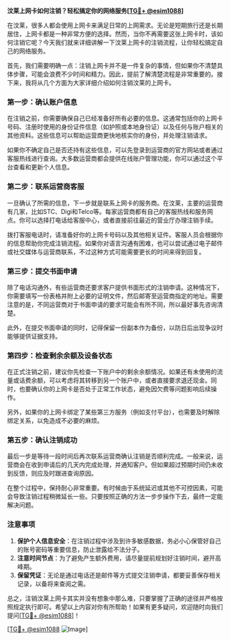 **汶莱上网卡如何注销？轻松搞定你的网络服务[[TG💪+ @esim1088](https://t.me/s/esim1088)]**

在汶莱，很多人都会使用上网卡来满足日常的上网需求。无论是短期旅行还是长期居住，上网卡都是一种非常方便的选择。然而，当你不再需要这张上网卡时，该如何注销它呢？今天我们就来详细讲解一下汶莱上网卡的注销流程，让你轻松搞定自己的网络服务。

首先，我们需要明确一点：注销上网卡并不是一件复杂的事情，但如果你不清楚具体步骤，可能会浪费不少时间和精力。因此，提前了解清楚流程是非常重要的。接下来，我将从几个方面为大家详细介绍如何注销汶莱的上网卡。

### **第一步：确认账户信息**
在注销之前，你需要确保自己已经准备好所有必要的信息。这通常包括你的上网卡号码、注册时使用的身份证件信息（如护照或本地身份证）以及任何与账户相关的其他资料。这些信息可以帮助运营商更快地核实你的身份，并处理注销请求。

如果你不确定自己是否还持有这些信息，可以先登录到运营商的官方网站或者通过客服热线进行查询。大多数运营商都会提供在线账户管理功能，你可以通过这个平台查看和更新个人信息。

### **第二步：联系运营商客服**
一旦确认了所需的信息，下一步就是联系上网卡的服务商。在汶莱，主要的运营商有几家，比如STC、Digi和Telco等。每家运营商都有自己的客服热线和服务网点。你可以选择打电话给客服中心，或者直接前往最近的营业厅办理注销手续。

拨打客服电话时，请准备好你的上网卡号码以及其他相关证件。客服人员会根据你的信息帮助你完成注销流程。如果你对语言沟通有困难，也可以尝试通过电子邮件或社交媒体与运营商联系，不过这种方式可能需要更长的时间来得到回复。

### **第三步：提交书面申请**
除了电话沟通外，有些运营商还要求客户提供书面形式的注销申请。这种情况下，你需要填写一份表格并附上必要的证明文件，然后邮寄至运营商指定的地址。需要注意的是，不同运营商对于书面申请的要求可能会有所不同，所以最好事先咨询清楚。

此外，在提交书面申请的同时，记得保留一份副本作为备份，以防日后出现争议时能够提供证据支持。

### **第四步：检查剩余余额及设备状态**
在正式注销之前，建议你先检查一下账户中的剩余余额情况。如果还有未使用的流量或话费余额，可以考虑将其转移到另一个账户中，或者直接要求退还现金。同时，也要确认你的上网卡是否处于正常工作状态，避免因欠费等问题影响后续操作。

另外，如果你的上网卡绑定了某些第三方服务（例如支付平台），也需要及时解除绑定关系，以免造成不必要的麻烦。

### **第五步：确认注销成功**
最后一步是等待一段时间后再次联系运营商确认注销是否顺利完成。一般来说，运营商会在收到申请后的几天内完成处理，并通知客户。但如果超过预期时间仍未收到反馈，则应及时跟进查询原因。

在整个过程中，保持耐心非常重要。有时候由于系统延迟或其他不可控因素，可能会导致注销过程稍微延长一些。只要按照正确的方法一步步操作下去，最终一定能解决问题。

### **注意事项**
1. **保护个人信息安全**：在注销过程中涉及到许多敏感数据，务必小心保管好自己的账号密码等重要信息，防止泄露给不法分子。
2. **注意时间节点**：为了避免产生额外费用，请尽量提前规划好注销时间，避开高峰期。
3. **保留凭证**：无论是通过电话还是邮件等方式提交注销申请，都要妥善保存相关记录，以备将来查阅之需。

总之，注销汶莱上网卡其实并没有想象中那么难，只要掌握了正确的途径并严格按照规定执行即可。希望以上内容对你有所帮助！如果有更多疑问，欢迎随时向我们提问[[TG💪+ @esim1088](https://t.me/s/esim1088)]！

[[TG💪+ @esim1088](https://t.me/s/esim1088) ![Image](https://i.postimg.cc/4NQfJmqS/Snipaste-2025-05-13-00-14-12.png)]